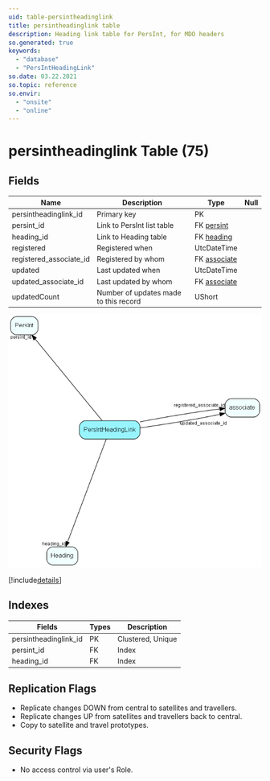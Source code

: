 ```yaml
---
uid: table-persintheadinglink
title: persintheadinglink table
description: Heading link table for PersInt, for MDO headers
so.generated: true
keywords:
  - "database"
  - "PersIntHeadingLink"
so.date: 03.22.2021
so.topic: reference
so.envir:
  - "onsite"
  - "online"
---
```


# persintheadinglink Table (75)

## Fields

| Name | Description | Type | Null |
|------|-------------|------|:----:|
|persintheadinglink\_id|Primary key|PK| |
|persint\_id|Link to PersInt list table|FK [persint](persint.md)| |
|heading\_id|Link to Heading table|FK [heading](heading.md)| |
|registered|Registered when|UtcDateTime| |
|registered\_associate\_id|Registered by whom|FK [associate](associate.md)| |
|updated|Last updated when|UtcDateTime| |
|updated\_associate\_id|Last updated by whom|FK [associate](associate.md)| |
|updatedCount|Number of updates made to this record|UShort| |


![PersIntHeadingLink table relationship diagram](./media/PersIntHeadingLink.png)

[!include[details](./includes/PersIntHeadingLink.md)]

## Indexes

| Fields | Types | Description |
|--------|-------|-------------|
|persintheadinglink\_id |PK |Clustered, Unique |
|persint\_id |FK |Index |
|heading\_id |FK |Index |

## Replication Flags

* Replicate changes DOWN from central to satellites and travellers.
* Replicate changes UP from satellites and travellers back to central.
* Copy to satellite and travel prototypes.

## Security Flags

* No access control via user's Role.

